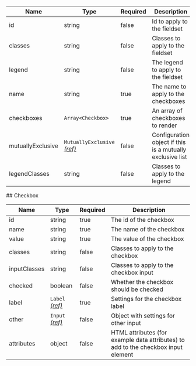 | Name              | Type                                                          | Required | Description                                               |
| ----------------- | ------------------------------------------------------------- | -------- | --------------------------------------------------------- |
| id                | string                                                        | false    | Id to apply to the fieldset                               |
| classes           | string                                                        | false    | Classes to apply to the fieldset                          |
| legend            | string                                                        | false    | The legend to apply to the fieldset                       |
| name              | string                                                        | true     | The name to apply to the checkboxes                       |
| checkboxes        | `Array<Checkbox>`                                             | true     | An array of checkboxes to render                          |
| mutuallyExclusive | `MutuallyExclusive` [_(ref)_](/components/mutually-exclusive) | false    | Configuration object if this is a mutually exclusive list |
| legendClasses     | string                                                        | false    | Classes to apply to the legend                            |

## Checkbox

| Name         | Type                                 | Required | Description                                                                        |
| ------------ | ------------------------------------ | -------- | ---------------------------------------------------------------------------------- |
| id           | string                               | true     | The id of the checkbox                                                             |
| name         | string                               | true     | The name of the checkbox                                                           |
| value        | string                               | true     | The value of the checkbox                                                          |
| classes      | string                               | false    | Classes to apply to the checkbox                                                   |
| inputClasses | string                               | false    | Classes to apply to the checkbox input                                             |
| checked      | boolean                              | false    | Whether the checkbox should be checked                                             |
| label        | `Label` [_(ref)_](/components/label) | true     | Settings for the checkbox label                                                    |
| other        | `Input` [_(ref)_](/components/input) | false    | Object with settings for other input                                               |
| attributes   | object                               | false    | HTML attributes (for example data attributes) to add to the checkbox input element |

